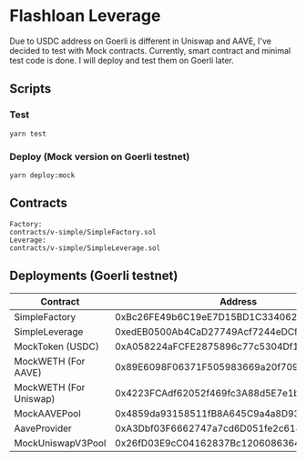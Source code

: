 # Flashloan Leverage

Due to USDC address on Goerli is different in Uniswap and AAVE, I've decided to test with Mock contracts.
Currently, smart contract and minimal test code is done. I will deploy and test them on Goerli later.

## Scripts

### Test
```
yarn test
```

### Deploy (Mock version on Goerli testnet)
```
yarn deploy:mock
```

## Contracts
```
Factory: 
contracts/v-simple/SimpleFactory.sol
Leverage: 
contracts/v-simple/SimpleLeverage.sol
```

## Deployments (Goerli testnet)

|Contract|Address|
|---|---|
|SimpleFactory|0xBc26FE49b6C19eE7D15BD1C33406201C5F659a23|
|SimpleLeverage|0xedEB0500Ab4CaD27749Acf7244eDCfaee4E55410|
|MockToken (USDC)|0xA058224aFCFE2875896c77c5304Df151b97544c8|
|MockWETH (For AAVE)|0x89E6098F06371F505983669a20f70903C50Ccdb5|
|MockWETH (For Uniswap)|0x4223FCAdf62052f469fc3A88d5E7e1bA846551Ab|
|MockAAVEPool|0x4859da93158511fB8A645C9a4a8D932e14F0FD73|
|AaveProvider|0xA3Dbf03F6662747a7cd6D051fe2c614acEa7C90d|
|MockUniswapV3Pool|0x26fD03E9cC04162837Bc120608636436802b871D|
